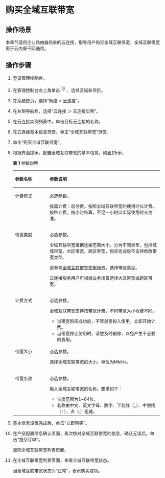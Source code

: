 # 购买全域互联带宽<a name="cc_03_1102"></a>

## 操作场景<a name="zh-cn_topic_0000001275178389_section1736120264263"></a>

本章节适用企业路由器场景的云连接，指导用户购买全域互联带宽，全域互联带宽用于云内骨干网通信。

## 操作步骤<a name="zh-cn_topic_0000001275178389_section1991862643417"></a>

1.  登录管理控制台。
2.  在管理控制台左上角单击![](figures/icon-region.png)，选择区域和项目。
3.  在系统首页，选择“网络 \> 云连接”。
4.  在左侧导航栏，选择“云连接 ＞ 云连接实例”。
5.  在云连接实例列表中，单击目标云连接的名称。
6.  在云连接基本信息页面，单击“全域互联带宽”页签。
7.  单击“购买全域互联带宽”。
8.  根据界面提示，配置全域互联带宽的基本信息，如[表1](#zh-cn_topic_0000001275178389_table7204821194013)所示。

    **表 1**  参数说明

    <a name="zh-cn_topic_0000001275178389_table7204821194013"></a>
    <table><thead align="left"><tr id="zh-cn_topic_0000001275178389_row52047210406"><th class="cellrowborder" valign="top" width="23.512711317589368%" id="mcps1.2.3.1.1"><p id="zh-cn_topic_0000001275178389_p4202192184016"><a name="zh-cn_topic_0000001275178389_p4202192184016"></a><a name="zh-cn_topic_0000001275178389_p4202192184016"></a>参数名称</p>
    </th>
    <th class="cellrowborder" valign="top" width="76.48728868241062%" id="mcps1.2.3.1.2"><p id="zh-cn_topic_0000001275178389_p11204621154020"><a name="zh-cn_topic_0000001275178389_p11204621154020"></a><a name="zh-cn_topic_0000001275178389_p11204621154020"></a>参数说明</p>
    </th>
    </tr>
    </thead>
    <tbody><tr id="zh-cn_topic_0000001275178389_row1204132116401"><td class="cellrowborder" valign="top" width="23.512711317589368%" headers="mcps1.2.3.1.1 "><p id="zh-cn_topic_0000001275178389_p3204162104012"><a name="zh-cn_topic_0000001275178389_p3204162104012"></a><a name="zh-cn_topic_0000001275178389_p3204162104012"></a>计费模式</p>
    </td>
    <td class="cellrowborder" valign="top" width="76.48728868241062%" headers="mcps1.2.3.1.2 "><p id="zh-cn_topic_0000001275178389_p1512561372720"><a name="zh-cn_topic_0000001275178389_p1512561372720"></a><a name="zh-cn_topic_0000001275178389_p1512561372720"></a>必选参数。</p>
    <p id="zh-cn_topic_0000001275178389_p1494020014011"><a name="zh-cn_topic_0000001275178389_p1494020014011"></a><a name="zh-cn_topic_0000001275178389_p1494020014011"></a>按需计费：后付费。按照全域互联带宽的使用时长计费。按秒计费，按小时结算，不足一小时以实际使用时长为准。</p>
    </td>
    </tr>
    <tr id="zh-cn_topic_0000001275178389_row11204621194020"><td class="cellrowborder" valign="top" width="23.512711317589368%" headers="mcps1.2.3.1.1 "><p id="zh-cn_topic_0000001275178389_p122041217408"><a name="zh-cn_topic_0000001275178389_p122041217408"></a><a name="zh-cn_topic_0000001275178389_p122041217408"></a>带宽类型</p>
    </td>
    <td class="cellrowborder" valign="top" width="76.48728868241062%" headers="mcps1.2.3.1.2 "><p id="zh-cn_topic_0000001275178389_p891691352815"><a name="zh-cn_topic_0000001275178389_p891691352815"></a><a name="zh-cn_topic_0000001275178389_p891691352815"></a>必选参数。</p>
    <p id="zh-cn_topic_0000001275178389_p3905114183513"><a name="zh-cn_topic_0000001275178389_p3905114183513"></a><a name="zh-cn_topic_0000001275178389_p3905114183513"></a>全域互联带宽根据连接范围大小，分为不同类型，包括城域带宽、大区带宽、跨区带宽，购买完成后不支持修改带宽类型。</p>
    <p id="zh-cn_topic_0000001275178389_p1837762024216"><a name="zh-cn_topic_0000001275178389_p1837762024216"></a><a name="zh-cn_topic_0000001275178389_p1837762024216"></a>请参考<a href="全域互联带宽概述.md">全域互联带宽使用场景</a>，选择带宽类型。</p>
    <p id="p18927534185417"><a name="p18927534185417"></a><a name="p18927534185417"></a>云连接服务用户可根据业务场景选择大区带宽或跨区带宽。</p>
    </td>
    </tr>
    <tr id="zh-cn_topic_0000001275178389_row6204132117403"><td class="cellrowborder" valign="top" width="23.512711317589368%" headers="mcps1.2.3.1.1 "><p id="zh-cn_topic_0000001275178389_p1320482117402"><a name="zh-cn_topic_0000001275178389_p1320482117402"></a><a name="zh-cn_topic_0000001275178389_p1320482117402"></a>计费方式</p>
    </td>
    <td class="cellrowborder" valign="top" width="76.48728868241062%" headers="mcps1.2.3.1.2 "><p id="zh-cn_topic_0000001275178389_p16546144263411"><a name="zh-cn_topic_0000001275178389_p16546144263411"></a><a name="zh-cn_topic_0000001275178389_p16546144263411"></a>必选参数。</p>
    <p id="zh-cn_topic_0000001275178389_p19711113516214"><a name="zh-cn_topic_0000001275178389_p19711113516214"></a><a name="zh-cn_topic_0000001275178389_p19711113516214"></a>全域互联带宽支持按带宽计费，不同带宽大小收费不同。</p>
    <a name="zh-cn_topic_0000001275178389_ul124314406317"></a><a name="zh-cn_topic_0000001275178389_ul124314406317"></a><ul id="zh-cn_topic_0000001275178389_ul124314406317"><li>当带宽购买成功后，不管是否投入使用，立即开始计费。</li><li>当带宽停止使用时，请您及时删除，以免产生不必要的费用。</li></ul>
    </td>
    </tr>
    <tr id="zh-cn_topic_0000001275178389_row8527144488"><td class="cellrowborder" valign="top" width="23.512711317589368%" headers="mcps1.2.3.1.1 "><p id="zh-cn_topic_0000001275178389_p75291474817"><a name="zh-cn_topic_0000001275178389_p75291474817"></a><a name="zh-cn_topic_0000001275178389_p75291474817"></a>带宽大小</p>
    </td>
    <td class="cellrowborder" valign="top" width="76.48728868241062%" headers="mcps1.2.3.1.2 "><p id="zh-cn_topic_0000001275178389_p2167450133411"><a name="zh-cn_topic_0000001275178389_p2167450133411"></a><a name="zh-cn_topic_0000001275178389_p2167450133411"></a>必选参数。</p>
    <p id="zh-cn_topic_0000001275178389_zh-cn_topic_0118499046_p861718321503"><a name="zh-cn_topic_0000001275178389_zh-cn_topic_0118499046_p861718321503"></a><a name="zh-cn_topic_0000001275178389_zh-cn_topic_0118499046_p861718321503"></a>选择全域互联带宽的大小，单位为Mbit/s。</p>
    </td>
    </tr>
    <tr id="zh-cn_topic_0000001275178389_row155661555145112"><td class="cellrowborder" valign="top" width="23.512711317589368%" headers="mcps1.2.3.1.1 "><p id="zh-cn_topic_0000001275178389_p65701255175113"><a name="zh-cn_topic_0000001275178389_p65701255175113"></a><a name="zh-cn_topic_0000001275178389_p65701255175113"></a>带宽名称</p>
    </td>
    <td class="cellrowborder" valign="top" width="76.48728868241062%" headers="mcps1.2.3.1.2 "><p id="zh-cn_topic_0000001275178389_p18653105983416"><a name="zh-cn_topic_0000001275178389_p18653105983416"></a><a name="zh-cn_topic_0000001275178389_p18653105983416"></a>必选参数。</p>
    <div class="p" id="zh-cn_topic_0000001275178389_p18290848124616"><a name="zh-cn_topic_0000001275178389_p18290848124616"></a><a name="zh-cn_topic_0000001275178389_p18290848124616"></a>输入全域互联带宽的名称。要求如下：<a name="zh-cn_topic_0000001275178389_ul19290124834615"></a><a name="zh-cn_topic_0000001275178389_ul19290124834615"></a><ul id="zh-cn_topic_0000001275178389_ul19290124834615"><li>长度范围为1~64位。</li><li>名称由中文、英文字母、数字、下划线（_）、中划线（-）、点（.）组成。</li></ul>
    </div>
    </td>
    </tr>
    </tbody>
    </table>

9.  基本信息设置完成后，单击“立即购买”。
10. 在产品配置信息确认页面，再次核对全域互联带宽的信息，确认无误后，单击“提交订单”。

    返回全域互联带宽列表页面。

11. 在全域互联带宽列表页面，查看全域互联带宽状态。

    当全域互联带宽状态为“正常”，表示购买成功。


